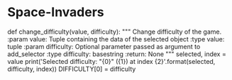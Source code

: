 # Space-Invaders

def change_difficulty(value, difficulty):
    """
    Change difficulty of the game.
    :param value: Tuple containing the data of the selected object
    :type value: tuple
    :param difficulty: Optional parameter passed as argument to add_selector
    :type difficulty: basestring
    :return: None
    """
    selected, index = value
    print('Selected difficulty: "{0}" ({1}) at index {2}'.format(selected, difficulty, index))
    DIFFICULTY[0] = difficulty